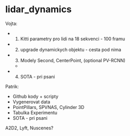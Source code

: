 # lidar_dynamics

Vojta:
- 1) Kitti parametry pro lidi na 18 sekvenci - 100 framu
- 2) upgrade dynamickych objektu - cesta pod nima
- 3) Modely Second, CenterPoint, (optional PV-RCNN)
  - 
- 4) SOTA - pri psani

Patrik:
- Github kody + scripty
- Vygenerovat data 
- PointPillars, SPVNAS, Cylinder 3D
- Tabulka Experimentu
- SOTA - pri psani


A2D2, Lyft, Nuscenes?
